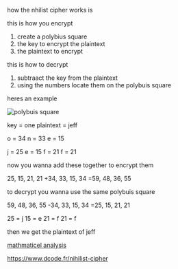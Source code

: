 how the nhilist cipher works is

this is how you encrypt

1. create a polybius square
2. the key to encrypt the plaintext
3. the plaintext to encrypt

this is how to decrypt

1. subtraact the key from the plaintext
2. using the numbers locate them on the polybuis square

heres an example 

![polybuis square](https://www.boxentriq.com/img/tap-code-square-520x340.png)

key = one
plaintext = jeff

o = 34
n = 33
e = 15

j = 25
e = 15
f = 21
f = 21

now you wanna add these together to encrypt them

 25, 15, 21, 21
+34, 33, 15, 34
=59, 48, 36, 55

to decrypt you wanna use the same polybuis square

 59, 48, 36, 55
-34, 33, 15, 34
=25, 15, 21, 21

25 = j
15 = e
21 = f
21 = f

then we get the plaintext of jeff



[mathmaticel analysis](https://github.com/EPHS-CyberSecurity-2020-Hour3/CipherProject/blob/Nihilist-Cipher/Nihilist_Cipher_math.md)





https://www.dcode.fr/nihilist-cipher


